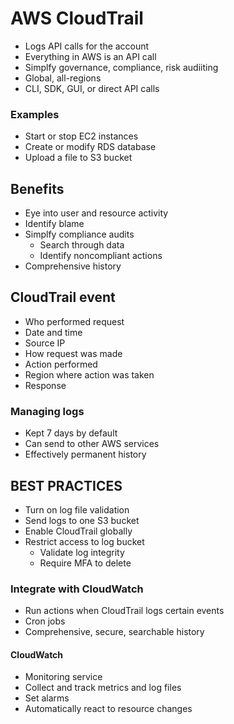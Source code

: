 # AWS CloudTrail
* Logs API calls for the account
* Everything in AWS is an API call
* Simplfy governance, compliance, risk audiiting
* Global, all-regions
* CLI, SDK, GUI, or direct API calls
### Examples
* Start or stop EC2 instances
* Create or modify RDS database
* Upload a file to S3 bucket
## Benefits
* Eye into user and resource activity
* Identify blame
* Simplfy compliance audits
    * Search through data
    * Identify noncompliant actions
* Comprehensive history
## CloudTrail event
* Who performed request
* Date and time
* Source IP
* How request was made
* Action performed
* Region where action was taken
* Response
### Managing logs
* Kept 7 days by default
* Can send to other AWS services
* Effectively permanent history
## BEST PRACTICES
* Turn on log file validation
* Send logs to one S3 bucket
* Enable CloudTrail globally
* Restrict access to log bucket
    * Validate log integrity
    * Require MFA to delete
### Integrate with CloudWatch
* Run actions when CloudTrail logs certain events
* Cron jobs
* Comprehensive, secure, searchable history
#### CloudWatch
* Monitoring service
* Collect and track metrics and log files
* Set alarms
* Automatically react to resource changes
